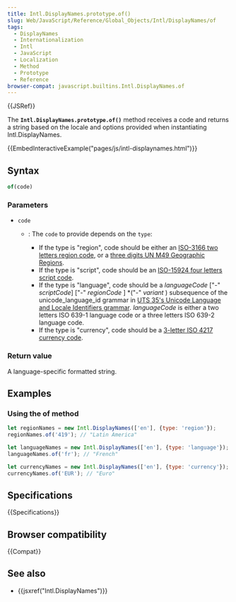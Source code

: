 ```yaml
---
title: Intl.DisplayNames.prototype.of()
slug: Web/JavaScript/Reference/Global_Objects/Intl/DisplayNames/of
tags:
  - DisplayNames
  - Internationalization
  - Intl
  - JavaScript
  - Localization
  - Method
  - Prototype
  - Reference
browser-compat: javascript.builtins.Intl.DisplayNames.of
---
```

{{JSRef}}

The **`Intl.DisplayNames.prototype.of()`** method receives a code and returns a
string based on the locale and options provided when instantiating
Intl.DisplayNames.

{{EmbedInteractiveExample("pages/js/intl-displaynames.html")}}

<!-- The source for this interactive example is stored in a GitHub repository. If you'd like to contribute to the interactive examples project, please clone https://github.com/mdn/interactive-examples and send us a pull request. -->

## Syntax

```js
of(code)
```

### Parameters

- `code`

  - : The `code` to provide depends on the `type`:

    - If the type is "region", code should be either an
      [ISO-3166 two letters region code](https://www.iso.org/iso-3166-country-codes.html),
      or a
      [three digits UN M49 Geographic Regions](https://unstats.un.org/unsd/methodology/m49/).
    - If the type is "script", code should be an
      [ISO-15924 four letters script code](http://unicode.org/iso15924/iso15924-codes.html).
    - If the type is "language", code should be a _languageCode_ \["-"
      _scriptCode_] \["-" _regionCode_ ] \*("-" _variant_ ) subsequence of the
      unicode_language_id grammar in
      [UTS 35's Unicode Language and Locale Identifiers grammar](http://unicode.org/reports/tr35/#Unicode_language_identifier).
      _languageCode_ is either a two letters ISO 639-1 language code or a three
      letters ISO 639-2 language code.
    - If the type is "currency", code should be a
      [3-letter ISO 4217 currency code](https://www.iso.org/iso-4217-currency-codes.html).

### Return value

A language-specific formatted string.

## Examples

### Using the of method

```js
let regionNames = new Intl.DisplayNames(['en'], {type: 'region'});
regionNames.of('419'); // "Latin America"

let languageNames = new Intl.DisplayNames(['en'], {type: 'language'});
languageNames.of('fr'); // "French"

let currencyNames = new Intl.DisplayNames(['en'], {type: 'currency'});
currencyNames.of('EUR'); // "Euro"
```

## Specifications

{{Specifications}}

## Browser compatibility

{{Compat}}

## See also

- {{jsxref("Intl.DisplayNames")}}
